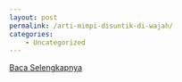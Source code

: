 ```yaml
---
layout: post
permalink: /arti-mimpi-disuntik-di-wajah/
categories:
    - Uncategorized
---
```


[Baca Selengkapnya](/01)